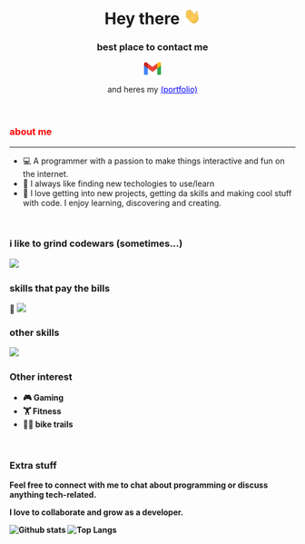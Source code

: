 <header>
        <h1>Hey there <img src="hi.gif" alt="Hi there" style="width: 30px;"></h1>
        <h3>best place to contact me</h3>
         <a href="mailto:rangocode23@gmail.com"><img style="width:30px;" src="gmail.gif"></a>
        <p>and heres my <a style="color: blue;" href="https://rangosportfolio.vercel.app" target="_blank">(portfolio)</a></p>
</header>
<section>
    <h3 style="color:red;">about me</h3>
    <hr>
    <ul>
        <li>💻 A programmer with a passion to make things interactive and fun on the internet.</li>
        <li>🔧 I always like finding new techologies to use/learn</li>
        <li>🌟 I love getting into new projects, getting da skills and making cool stuff with code. I enjoy learning, discovering and creating.</li>
    </ul> <br>
        <section>
                <h3>i like to grind codewars (sometimes...)</h3>
                <img src="https://www.codewars.com/users/imsodouble/badges/large"> <br>
                <h3>skills that pay the bills</h3> 🐸
                <img src="https://skillicons.dev/icons?i=svelte,react,typescript,javascript,python,docker,jest,vitest,tailwindcss,css,html,">
                <h3>other skills</h3>
                <img src="https://skillicons.dev/icons?i=figma,vite,nextjs,firebase"
        </section>
    <h3><strong>Other interest<strong></h3>
    <ul>
        <li>🎮 Gaming</li>
        <li>🏋️ Fitness</li>
        <li>🚵‍♀️ bike trails</li>
    </ul> <br>
    <h3><strong>Extra stuff</strong></h3>
    <p>Feel free to connect with me to chat about programming or discuss anything tech-related. </p>
    <p>I love to collaborate and grow as a developer.</p>
</section>
<section>
        <img src="https://github-readme-stats.vercel.app/api?username=WhosDouble&theme=onedark&show_icons=true&hide_rank=true&custom_title=Stats&count_private=true&hide_border=true&hide=issues&line_height=24&bg_color=0d1117" alt="Github stats" />
        <img src="https://github-readme-stats.vercel.app/api/top-langs/?username=WhosDouble&layout=compact&theme=onedark&count_private=true&hide_border=true&bg_color=0d1117" alt="Top Langs">
</section>

